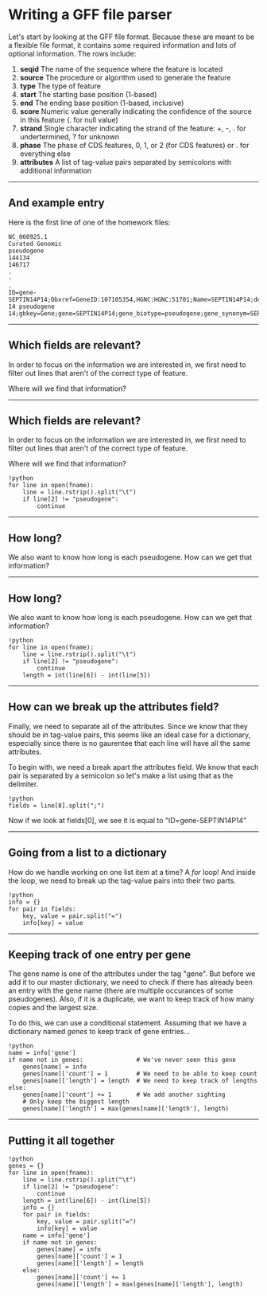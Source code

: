 # Writing a GFF file parser

Let's start by looking at the GFF file format.
Because these are meant to be a flexible file format, it contains some required information and lots of optional information. The rows include:

1. **seqid**  The name of the sequence where the feature is located
2. **source** The procedure or algorithm used to generate the feature
3. **type** The type of feature
4. **start** The starting base position (1-based)
5. **end** The ending base position (1-based, inclusive)
6. **score** Numeric value generally indicating the confidence of the source in this feature (. for null value)
7. **strand** Single character indicating the strand of the feature: +, -, . for undertermined, ? for unknown
8. **phase** The phase of CDS features, 0, 1, or 2 (for CDS features) or . for everything else
9. **attributes** A list of tag-value pairs separated by semicolons with additional information

---

## And example entry

Here is the first line of one of the homework files:

    NC_060925.1
    Curated Genomic
    pseudogene
    144134
    146717
    .
    -
    .
    ID=gene-SEPTIN14P14;Dbxref=GeneID:107105354,HGNC:HGNC:51701;Name=SEPTIN14P14;description=septin 14 pseudogene 14;gbkey=Gene;gene=SEPTIN14P14;gene_biotype=pseudogene;gene_synonym=SEPT14P14;pseudo=true

---

## Which fields are relevant?

In order to focus on the information we are interested in, we first need to filter out lines that aren't of the correct type of feature.

Where will we find that information?

---

## Which fields are relevant?

In order to focus on the information we are interested in, we first need to filter out lines that aren't of the correct type of feature.

Where will we find that information?

    !python
    for line in open(fname):
        line = line.rstrip().split("\t")
        if line[2] != "pseudogene":
            continue

---

## How long?

We also want to know how long is each pseudogene. How can we get that information? 


---

## How long?

We also want to know how long is each pseudogene. How can we get that information? 


    !python
    for line in open(fname):
        line = line.rstrip().split("\t")
        if line[2] != "pseudogene":
            continue
        length = int(line[6]) - int(line[5])

---

## How can we break up the attributes field?

Finally, we need to separate all of the attributes. Since we know that they should be in tag-value pairs, this seems like an ideal case for a dictionary, especially since there is no gaurentee that each line will have all the same attributes.

To begin with, we need a break apart the attributes field. We know that each pair is separated by a semicolon so let's make a list using that as the delimiter.

    !python
    fields = line[8].split(";")

Now if we look at fields[0], we see it is equal to "ID=gene-SEPTIN14P14"

---

## Going from a list to a dictionary

How do we handle working on one list item at a time? A *for* loop! And inside the loop, we need to break up the tag-value pairs into their two parts.

    !python
    info = {}
    for pair in fields:
        key, value = pair.split("=")
        info[key] = value

---

## Keeping track of one entry per gene

The gene name is one of the attributes under the tag "gene". But before we add it to our master dictionary, we need to check if there has already been an entry with the gene name (there are multiple occurances of some pseudogenes). Also, if it is a duplicate, we want to keep track of how many copies and the largest size.

To do this, we can use a conditional statement. Assuming that we have a dictionary named *genes* to keep track of gene entries...

    !python
    name = info['gene']
    if name not in genes:               # We've never seen this gene
        genes[name] = info
        genes[name]['count'] = 1        # We need to be able to keep count
        genes[name]['length'] = length  # We need to keep track of lengths
    else:
        genes[name]['count'] += 1       # We add another sighting
        # Only keep the biggest length
        genes[name]['length'] = max(genes[name]['length'], length)

---

## Putting it all together

    !python
    genes = {}
    for line in open(fname):
        line = line.rstrip().split("\t")
        if line[2] != "pseudogene":
            continue
        length = int(line[6]) - int(line[5])
        info = {}
        for pair in fields:
            key, value = pair.split("=")
            info[key] = value
        name = info['gene']
        if name not in genes:
            genes[name] = info
            genes[name]['count'] = 1
            genes[name]['length'] = length
        else:
            genes[name]['count'] += 1
            genes[name]['length'] = max(genes[name]['length'], length)

